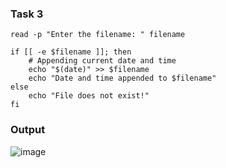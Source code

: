 ### Task 3
```
read -p "Enter the filename: " filename

if [[ -e $filename ]]; then
    # Appending current date and time
    echo "$(date)" >> $filename
    echo "Date and time appended to $filename"
else
    echo "File does not exist!"
fi
```
### Output
![image](https://github.com/user-attachments/assets/302deabf-5322-4c32-b529-4da544eed882)

